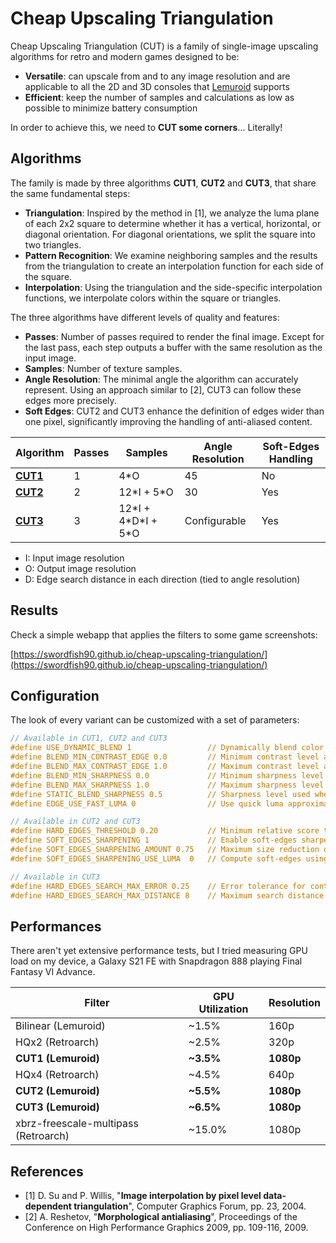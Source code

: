 # Cheap Upscaling Triangulation

Cheap Upscaling Triangulation (CUT) is a family of single-image upscaling algorithms for retro and modern games designed to be:

* **Versatile**: can upscale from and to any image resolution and are applicable to all the 2D and 3D consoles that [Lemuroid](https://github.com/Swordfish90/Lemuroid) supports
* **Efficient**: keep the number of samples and calculations as low as possible to minimize battery consumption

In order to achieve this, we need to **CUT some corners**... Literally!

## Algorithms

The family is made by three algorithms **CUT1**, **CUT2** and **CUT3**, that share the same fundamental steps:
* **Triangulation**: Inspired by the method in [1], we analyze the luma plane of each 2x2 square to determine whether it has a vertical, horizontal, or diagonal orientation.  For diagonal orientations, we split the square into two triangles.
* **Pattern Recognition**: We examine neighboring samples and the results from the triangulation to create an interpolation function for each side of the square.
* **Interpolation**: Using the triangulation and the side-specific interpolation functions, we interpolate colors within the square or triangles.

The three algorithms have different levels of quality and features:
* **Passes**: Number of passes required to render the final image. Except for the last pass, each step outputs a buffer with the same resolution as the input image.
* **Samples**: Number of texture samples.
* **Angle Resolution**: The minimal angle the algorithm can accurately represent. Using an approach similar to [2], CUT3 can follow these edges more precisely.
* **Soft Edges**: CUT2 and CUT3 enhance the definition of edges wider than one pixel, significantly improving the handling of anti-aliased content.

| Algorithm                    | Passes | Samples                | Angle Resolution | Soft-Edges Handling |
|------------------------------|--------|------------------------|------------------|---------------------|
| **[CUT1](src/shaders/cut1)** | 1      | 4\*O                   | 45               | No                  |
| **[CUT2](src/shaders/cut2)** | 2      | 12\*I + 5\*O           | 30               | Yes                 |
| **[CUT3](src/shaders/cut3)** | 3      | 12\*I + 4\*D\*I + 5\*O | Configurable     | Yes                 |

* I: Input image resolution
* O: Output image resolution
* D: Edge search distance in each direction (tied to angle resolution)

## Results

Check a simple webapp that applies the filters to some game screenshots:

[https://swordfish90.github.io/cheap-upscaling-triangulation/](https://swordfish90.github.io/cheap-upscaling-triangulation/)

## Configuration

The look of every variant can be customized with a set of parameters:

```glsl
// Available in CUT1, CUT2 and CUT3
#define USE_DYNAMIC_BLEND 1                 // Dynamically blend color with respect to contrast
#define BLEND_MIN_CONTRAST_EDGE 0.0         // Minimum contrast level at which sharpness starts increasing [0, 1]
#define BLEND_MAX_CONTRAST_EDGE 1.0         // Maximum contrast level at which sharpness stops increasing [0, 1]
#define BLEND_MIN_SHARPNESS 0.0             // Minimum sharpness level [0, 1]
#define BLEND_MAX_SHARPNESS 1.0             // Maximum sharpness level [0, 1]
#define STATIC_BLEND_SHARPNESS 0.5          // Sharpness level used when dynamic blending is disabled [0, 1]
#define EDGE_USE_FAST_LUMA 0                // Use quick luma approximation in edge detection

// Available in CUT2 and CUT3
#define HARD_EDGES_THRESHOLD 0.20           // Minimum relative score threshold for an edge to be strong [0, 1]
#define SOFT_EDGES_SHARPENING 1             // Enable soft-edges sharpening
#define SOFT_EDGES_SHARPENING_AMOUNT 0.75   // Maximum size reduction of soft-edges pixels (antialiased pixels) [0, 1]
#define SOFT_EDGES_SHARPENING_USE_LUMA  0   // Compute soft-edges using only the luma channel

// Available in CUT3
#define HARD_EDGES_SEARCH_MAX_ERROR 0.25    // Error tolerance for continuing hard edge search [0, 1]
#define HARD_EDGES_SEARCH_MAX_DISTANCE 8    // Maximum search distance in each direction (N,E,S,W) to find a continuous edge [1, ∞[
```

## Performances

There aren't yet extensive performance tests, but I tried measuring GPU load on my device, a Galaxy S21 FE with Snapdragon 888 playing Final Fantasy VI Advance.

| Filter                               | GPU Utilization | Resolution |
|--------------------------------------|-----------------|------------|
| Bilinear (Lemuroid)                  | ~1.5%           | 160p       |
| HQx2 (Retroarch)                     | ~2.5%           | 320p       |
| **CUT1 (Lemuroid)**                  | **~3.5%**       | **1080p**  |
| HQx4 (Retroarch)                     | ~4.5%           | 640p       |
| **CUT2 (Lemuroid)**                  | **~5.5%**       | **1080p**  |
| **CUT3 (Lemuroid)**                  | **~6.5%**       | **1080p**  |
| xbrz-freescale-multipass (Retroarch) | ~15.0%          | 1080p      |

## References

* [1] D. Su and P. Willis, "**Image interpolation by pixel level data-dependent triangulation**", Computer Graphics Forum, pp. 23, 2004.
* [2] A. Reshetov, "**Morphological antialiasing**", Proceedings of the Conference on High Performance Graphics 2009, pp. 109-116, 2009.
